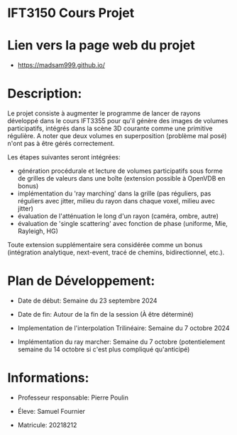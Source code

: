 # IFT3150 Cours Projet

# Lien vers la page web du projet
- https://madsam999.github.io/

# Description:
Le projet consiste à augmenter le programme de lancer de rayons développé dans 
le cours IFT3355 pour qu'il génère des images de volumes participatifs,
intégrés dans la scène 3D courante comme une primitive régulière.  A noter que 
deux volumes en superposition (problème mal posé) n'ont pas à être gérés 
correctement.

Les étapes suivantes seront intégrées:

- génération procédurale et lecture de volumes participatifs sous forme de 
  grilles de valeurs dans une boîte (extension possible à OpenVDB en bonus)
- implémentation du 'ray marching' dans la grille (pas réguliers, pas réguliers 
  avec jitter, milieu du rayon dans chaque voxel, milieu avec jitter)
- évaluation de l'atténuation le long d'un rayon (caméra, ombre, autre)
- évaluation de 'single scattering' avec fonction de phase (uniforme, Mie,
  Rayleigh, HG)

Toute extension supplémentaire sera considérée comme un bonus (intégration 
analytique, next-event, tracé de chemins, bidirectionnel, etc.).

# Plan de Développement:
- Date de début: Semaine du 23 septembre 2024
- Date de fin: Autour de la fin de la session (À être déterminé)

- Implementation de l'interpolation Trilinéaire: Semaine du 7 octobre 2024
- Implémentation du ray marcher: Semaine du 7 octobre (potentielement semaine du 14 octobre si c'est plus compliqué qu'anticipé)

# Informations:
- Professeur responsable: Pierre Poulin

- Éleve: Samuel Fournier

- Matricule: 20218212
